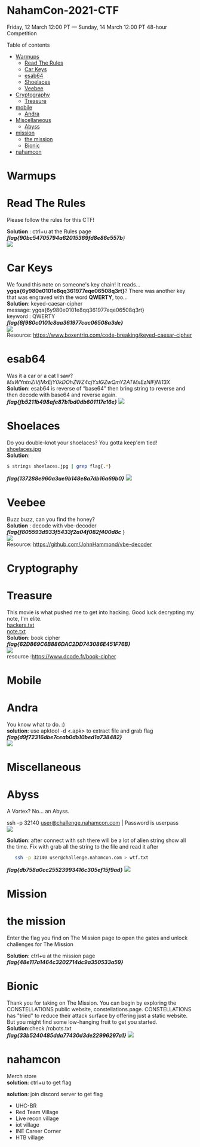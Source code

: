 # NahamCon-2021-CTF
Friday, 12 March 12:00 PT — Sunday, 14 March 12:00 PT 48-hour Competition <br>

Table of contents
- [Warmups](#Warmups)
  - [Read The Rules](#Read-The-Rules)
  - [Car Keys](#Car-Keys)
  - [esab64](#esab64)
  - [Shoelaces](#Shoelaces)
  - [Veebee](#Veebee)
- [Cryptography](#Cryptography)
  - [Treasure](#Treasure)
- [mobile](#mobile)
  - [Andra](#Andra)
- [Miscellaneous](#Miscellaneous)
  - [Abyss](#Abyss)
- [mission](#mission)
  - [the mission](#the-mission)
  - [Bionic](#Bionic)
- [nahamcon](#nahamcon)

# **Warmups**

# **Read The Rules**<br>
Please follow the rules for this CTF!<br>

**Solution** : ctrl+u at the Rules page<br>
_**flag{90bc54705794a62015369fd8e86e557b**}_<br>
![](https://github.com/darknezs/NahamCon-2021-CTF/blob/main/source/readRules.png)

# **Car Keys**
We found this note on someone's key chain! It reads... **ygqa{6y980e0101e8qq361977eqe06508q3rt}**? There was another key that was engraved with the word **QWERTY**, too… <br>
**Solution**: keyed-caesar-cipher <br>
message: ygqa{6y980e0101e8qq361977eqe06508q3rt}<br>
keyword : QWERTY<br>
_**flag{6f980c0101c8aa361977cac06508a3de}**_ <br>
![](https://github.com/darknezs/NahamCon-2021-CTF/blob/main/source/car_key.png)<br>
Resource: https://www.boxentriq.com/code-breaking/keyed-caesar-cipher
# **esab64**
Was it a car or a cat I saw? <br>
_MxWYntnZiVjMxEjY0kDOhZWZ4cjYxIGZwQmY2ATMxEzNlFjNl13X_ <br>
**Solution**: esab64 is reverse of “base64” then bring string to reverse and then decode with base64 and reverse again.<br>
_**flag{fb5211b498afe87b1bd0db601117e16e}**_
![](https://github.com/darknezs/NahamCon-2021-CTF/blob/main/source/base64.PNG)
# **Shoelaces**
Do you double-knot your shoelaces? You gotta keep'em tied! <br>
[shoelaces.jpg](https://github.com/darknezs/NahamCon-2021-CTF/blob/main/source/shoelaces.jpg)<br>
**Solution**:  
```sh
$ strings shoelaces.jpg | grep flag{.*}  
```

_**flag{137288e960a3ae9b148e8a7db16a69b0}**_
![](https://github.com/darknezs/NahamCon-2021-CTF/blob/main/source/shoe_solve.png)
# **Veebee** 
Buzz buzz, can you find the honey? <br>
**Solution** : decode with vbe-decoder<br>
_**flag{f805593d933f5433f2a04f082f400d8c**_ }<br>
![](https://github.com/darknezs/NahamCon-2021-CTF/blob/main/source/veebee.png) <br>
Resource: https://github.com/JohnHammond/vbe-decoder


# **Cryptography**

# **Treasure**
This movie is what pushed me to get into hacking. Good luck decrypting my note, I'm elite. <br>
[hackers.txt](https://github.com/darknezs/NahamCon-2021-CTF/blob/main/source/hackers.txt)<br>
[note.txt](https://github.com/darknezs/NahamCon-2021-CTF/blob/main/source/note.txt) <br>
**Solution**: book cipher<br>
_**flag{62D869C6B886DAC2DD743086E451F76B}**_<br>
![](https://github.com/darknezs/NahamCon-2021-CTF/blob/main/source/tresure.png) <br>
resource :https://www.dcode.fr/book-cipher
# **Mobile**
# **Andra**
You know what to do. :) <br>
**solution**: use apktool -d <.apk> to extract file and grab flag<br>
_**flag{d9f72316dbe7ceab0db10bed1a738482}**_<br>
![](https://github.com/darknezs/NahamCon-2021-CTF/blob/main/source/andra.png) <br>

# **Miscellaneous**
# **Abyss**
A Vortex? No... an Abyss. <br>

ssh -p 32140 user@challenge.nahamcon.com | Password is userpass <br>
![](https://github.com/darknezs/NahamCon-2021-CTF/blob/main/source/wtf.png) <br>

**Solution**: after connect with ssh there will be a lot of alien string show all the time. Fix with grab all the string to the file and read it after

 ```sh 
	ssh -p 32140 user@challenge.nahamcon.com > wtf.txt
 ``` 
_**flag{db758a0cc25523993416c305ef15f9ad}**_
![](https://github.com/darknezs/NahamCon-2021-CTF/blob/main/source/solve_abyss.png) <br>

# **Mission**
# **the mission**
Enter the flag you find on The Mission page to open the gates and unlock challenges for The Mission <br>

**Solution**: ctrl+u at the mission page<br>
_**flag{48e117a1464c3202714dc9a350533a59}**_<br>


# **Bionic**
Thank you for taking on The Mission. You can begin by exploring the CONSTELLATIONS public website, constellations.page.
CONSTELLATIONS has "tried" to reduce their attack surface by offering just a static website. But you might find some low-hanging fruit to get you started. <br>
**Solution**:check /robots.txt<br>
_**flag{33b5240485dda77430d3de22996297a1}**_
![](https://github.com/darknezs/NahamCon-2021-CTF/blob/main/source/bionic.png) <br>

# **nahamcon**
Merch store  <br>
**solution**:	ctrl+u to get flag<br>

**solution**: join discord server to get flag<br>
  - UHC-BR<br>
  - Red Team Village<br>
  - Live recon village		
  - iot village<br>
  - INE Career Corner<br>
  - HTB village<br>
